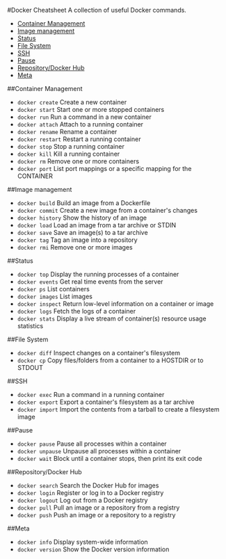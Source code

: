 #Docker Cheatsheet
A collection of useful Docker commands.
* [Container Management](#container-management)
* [Image management](#image-management)
* [Status](#status)
* [File System](#file-system)
* [SSH](#ssh)
* [Pause](#pause)
* [Repository/Docker Hub](#repositorydocker-hub)
* [Meta](#meta)

##Container Management

* `docker create`    Create a new container
* `docker start`     Start one or more stopped containers
* `docker run`       Run a command in a new container
* `docker attach`    Attach to a running container
* `docker rename`    Rename a container
* `docker restart`   Restart a running container
* `docker stop`      Stop a running container
* `docker kill`      Kill a running container
* `docker rm`        Remove one or more containers
* `docker port`      List port mappings or a specific mapping for the CONTAINER

##Image management
* `docker build`     Build an image from a Dockerfile
* `docker commit`    Create a new image from a container's changes
* `docker history`   Show the history of an image
* `docker load`      Load an image from a tar archive or STDIN
* `docker save`      Save an image(s) to a tar archive
* `docker tag`       Tag an image into a repository
* `docker rmi`       Remove one or more images

##Status
* `docker top`       Display the running processes of a container
* `docker events`    Get real time events from the server
* `docker ps`        List containers
* `docker images`    List images
* `docker inspect`   Return low-level information on a container or image
* `docker logs`      Fetch the logs of a container
* `docker stats`     Display a live stream of container(s) resource usage statistics

##File System
* `docker diff`      Inspect changes on a container's filesystem
* `docker cp`        Copy files/folders from a container to a HOSTDIR or to STDOUT

##SSH
* `docker exec`      Run a command in a running container
* `docker export`    Export a container's filesystem as a tar archive
* `docker import`    Import the contents from a tarball to create a filesystem image

##Pause
* `docker pause`     Pause all processes within a container
* `docker unpause`   Unpause all processes within a container
* `docker wait`      Block until a container stops, then print its exit code

##Repository/Docker Hub
* `docker search`    Search the Docker Hub for images
* `docker login`     Register or log in to a Docker registry
* `docker logout`    Log out from a Docker registry
* `docker pull`      Pull an image or a repository from a registry
* `docker push`      Push an image or a repository to a registry

##Meta
* `docker info`      Display system-wide information
* `docker version`   Show the Docker version information

